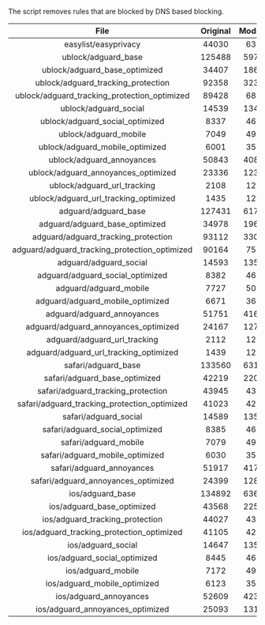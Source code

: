 The script removes rules that are blocked by DNS based blocking.


| File | Original | Modified |
|:----:|:-----:|:-----:|
| easylist/easyprivacy | 44030 | 6335 |
| ublock/adguard_base | 125488 | 59736 |
| ublock/adguard_base_optimized | 34407 | 18602 |
| ublock/adguard_tracking_protection | 92358 | 32350 |
| ublock/adguard_tracking_protection_optimized | 89428 | 6859 |
| ublock/adguard_social | 14539 | 13470 |
| ublock/adguard_social_optimized | 8337 | 4631 |
| ublock/adguard_mobile | 7049 | 4920 |
| ublock/adguard_mobile_optimized | 6001 | 3521 |
| ublock/adguard_annoyances | 50843 | 40838 |
| ublock/adguard_annoyances_optimized | 23336 | 12338 |
| ublock/adguard_url_tracking | 2108 | 1252 |
| ublock/adguard_url_tracking_optimized | 1435 | 1249 |
| adguard/adguard_base | 127431 | 61778 |
| adguard/adguard_base_optimized | 34978 | 19629 |
| adguard/adguard_tracking_protection | 93112 | 33052 |
| adguard/adguard_tracking_protection_optimized | 90164 | 7547 |
| adguard/adguard_social | 14593 | 13531 |
| adguard/adguard_social_optimized | 8382 | 4674 |
| adguard/adguard_mobile | 7727 | 5097 |
| adguard/adguard_mobile_optimized | 6671 | 3691 |
| adguard/adguard_annoyances | 51751 | 41670 |
| adguard/adguard_annoyances_optimized | 24167 | 12740 |
| adguard/adguard_url_tracking | 2112 | 1257 |
| adguard/adguard_url_tracking_optimized | 1439 | 1254 |
| safari/adguard_base | 133560 | 63160 |
| safari/adguard_base_optimized | 42219 | 22058 |
| safari/adguard_tracking_protection | 43945 | 4392 |
| safari/adguard_tracking_protection_optimized | 41023 | 4247 |
| safari/adguard_social | 14589 | 13521 |
| safari/adguard_social_optimized | 8385 | 4664 |
| safari/adguard_mobile | 7079 | 4957 |
| safari/adguard_mobile_optimized | 6030 | 3552 |
| safari/adguard_annoyances | 51917 | 41761 |
| safari/adguard_annoyances_optimized | 24399 | 12810 |
| ios/adguard_base | 134892 | 63679 |
| ios/adguard_base_optimized | 43568 | 22575 |
| ios/adguard_tracking_protection | 44027 | 4399 |
| ios/adguard_tracking_protection_optimized | 41105 | 4254 |
| ios/adguard_social | 14647 | 13552 |
| ios/adguard_social_optimized | 8445 | 4678 |
| ios/adguard_mobile | 7172 | 4998 |
| ios/adguard_mobile_optimized | 6123 | 3590 |
| ios/adguard_annoyances | 52609 | 42345 |
| ios/adguard_annoyances_optimized | 25093 | 13100 |